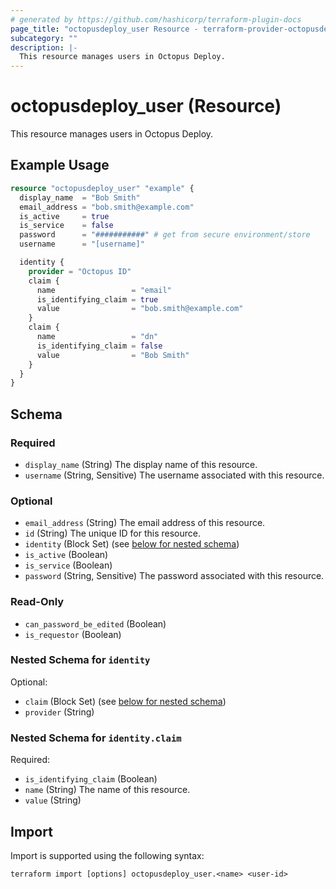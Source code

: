 ```yaml
---
# generated by https://github.com/hashicorp/terraform-plugin-docs
page_title: "octopusdeploy_user Resource - terraform-provider-octopusdeploy"
subcategory: ""
description: |-
  This resource manages users in Octopus Deploy.
---
```


# octopusdeploy_user (Resource)

This resource manages users in Octopus Deploy.

## Example Usage

```terraform
resource "octopusdeploy_user" "example" {
  display_name  = "Bob Smith"
  email_address = "bob.smith@example.com"
  is_active     = true
  is_service    = false
  password      = "###########" # get from secure environment/store
  username      = "[username]"

  identity {
    provider = "Octopus ID"
    claim {
      name                 = "email"
      is_identifying_claim = true
      value                = "bob.smith@example.com"
    }
    claim {
      name                 = "dn"
      is_identifying_claim = false
      value                = "Bob Smith"
    }
  }
}
```

<!-- schema generated by tfplugindocs -->
## Schema

### Required

- `display_name` (String) The display name of this resource.
- `username` (String, Sensitive) The username associated with this resource.

### Optional

- `email_address` (String) The email address of this resource.
- `id` (String) The unique ID for this resource.
- `identity` (Block Set) (see [below for nested schema](#nestedblock--identity))
- `is_active` (Boolean)
- `is_service` (Boolean)
- `password` (String, Sensitive) The password associated with this resource.

### Read-Only

- `can_password_be_edited` (Boolean)
- `is_requestor` (Boolean)

<a id="nestedblock--identity"></a>
### Nested Schema for `identity`

Optional:

- `claim` (Block Set) (see [below for nested schema](#nestedblock--identity--claim))
- `provider` (String)

<a id="nestedblock--identity--claim"></a>
### Nested Schema for `identity.claim`

Required:

- `is_identifying_claim` (Boolean)
- `name` (String) The name of this resource.
- `value` (String)

## Import

Import is supported using the following syntax:

```shell
terraform import [options] octopusdeploy_user.<name> <user-id>
```
